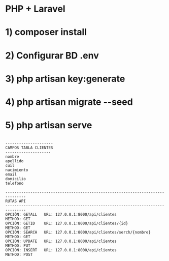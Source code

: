 # PHP + Laravel

# 1) composer install
# 2) Configurar BD .env
# 3) php artisan key:generate
# 4) php artisan migrate --seed
# 5) php artisan serve


```

---------------------
CAMPOS TABLA CLIENTES
--------------------
nombre
apellido
cuil
nacimiento
email
domicilio
telefono

-------------------------------------------------------------------------------
RUTAS API
-------------------------------------------------------------------------------
OPCIÓN: GETALL   URL: 127.0.0.1:8000/api/clientes                  METHOD: GET
OPCIÓN: GETID    URL: 127.0.0.1:8000/api/clientes/{id}             METHOD: GET
OPCIÓN: SEARCH   URL: 127.0.0.1:8000/api/clientes/serch/{nombre}   METHOD: GET
OPCIÓN: UPDATE   URL: 127.0.0.1:8000/api/clientes                  METHOD: PUT
OPCIÓN: INSERT   URL: 127.0.0.1:8000/api/clientes                  METHOD: POST

```

